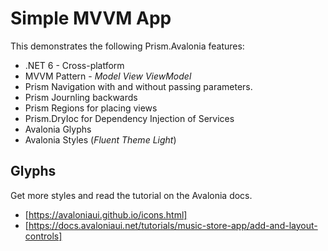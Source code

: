 # Simple MVVM App

This demonstrates the following Prism.Avalonia features:

* .NET 6 - Cross-platform
* MVVM Pattern - _Model View ViewModel_
* Prism Navigation with and without passing parameters.
* Prism Journling backwards
* Prism Regions for placing views
* Prism.DryIoc for Dependency Injection of Services
* Avalonia Glyphs
* Avalonia Styles (_Fluent Theme Light_)

## Glyphs

Get more styles and read the tutorial on the Avalonia docs.

* [https://avaloniaui.github.io/icons.html]
* [https://docs.avaloniaui.net/tutorials/music-store-app/add-and-layout-controls]
